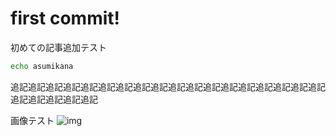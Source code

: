 # first commit!

初めての記事追加テスト

```sh
echo asumikana
```

追記追記追記追記追記追記追記追記追記追記追記追記追記追記追記追記追記追記追記追記追記追記追記

画像テスト
![img](https://github.com/yosakax/blog/blob/master/source/test/5000tyoen.jpg?raw=true)
